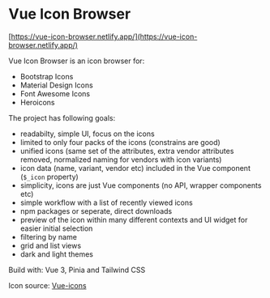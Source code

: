 # Vue Icon Browser

[https://vue-icon-browser.netlify.app/](https://vue-icon-browser.netlify.app/)

Vue Icon Browser is an icon browser for: 
- Bootstrap Icons 
- Material Design Icons
- Font Awesome Icons 
- Heroicons

The project has following goals:

- readabilty, simple UI, focus on the icons
- limited to only four packs of the icons (constrains are good)
- unified icons (same set of the attributes, extra vendor attributes removed, normalized naming for vendors with icon variants)
- icon data (name, variant, vendor etc) included in the Vue component (`$_icon` property)
- simplicity, icons are just Vue components (no API, wrapper components etc)
- simple workflow with a list of recently viewed icons
- npm packages or seperate, direct downloads 
- preview of the icon within many different contexts and UI widget for easier initial selection
- filtering by name
- grid and list views
- dark and light themes

Build with: Vue 3, Pinia and Tailwind CSS

Icon source: [Vue-icons](https://github.com/maciejg-git/vue-icons)
